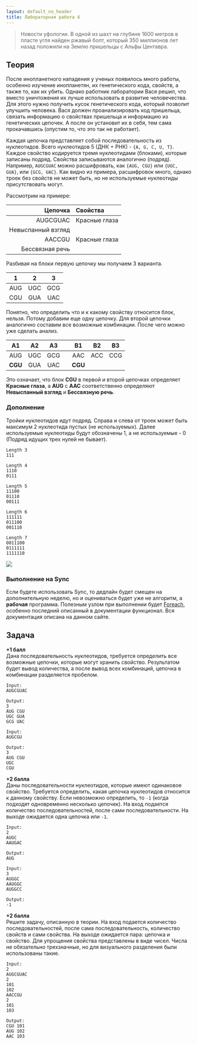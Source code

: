 ```yaml
---
layout: default_no_header
title: Лабораторная работа 4
---
```


> Новости уфологии. В одной из шахт на глубине 1600 метров в пласте угля найден ржавый болт, 
> который 350 миллионов лет назад положили на Землю пришельцы с Альфы Центавра.


## Теория

После инопланетного нападения у ученых появилось много работы, особенно изучение инопланетян, их генетического кода, свойств, 
а также то, как их убить. Однако работник лаборатории Вася решил, что вместо уничтожения их лучше использовать в развитие человечества.
Для этого нужно получить кусок генетического кода, который позволит улучшить человека. Вася должен проанализировать код пришельца,
связать информацию о свойствах пришельца и информацию из генетических цепочек. А после он установит их в себя, тем сама прокачавшись 
(опустим то, что это так не работает).

Каждая цепочка представляет собой последовательность из нуклеотидов. Всего нуклеотидов 5 (ДНК + РНК) - `{A, G, C, U, T}`. 
Каждое свойство кодируется тремя нуклеотидами (блоками), которые записаны подряд. Свойства записываются аналогично (подряд). 
Например, `AUGCGUAC` можно расшифровать, как `{AUG, CGU}` или `{UGC, GUA}`, или `{GCG, UAC}`. Как видно из примера, 
расшифровок много, однако троек без свойств не может быть, но не используемые нуклеотиды присутствовать могут.

Рассмотрим на примере:

Цепочка|Свойства
--:|:--
AUGCGUAC|Красные глаза
|Невыспанный взгляд
AACCGU|Красные глаза
|Бессвязная речь

Разбивая на блоки первую цепочку мы получаем 3 варианта.

1|2|3
:--:|:--:|:--:
AUG|UGC|GCG
CGU|GUA|UAC

Понятно, что определить что и к какому свойству относится блок, нельзя. Потому добавим еще одну цепочку.
Для второй цепочки аналогично составим все возможные комбинации. После чего можно уже сделать анализ. 

A1|A2|A3||B1|B2|B3
:--:|:--:|:--:|--|:--:|:--:|:--:
AUG|UGC|GCG||AAC|ACC|CCG
**CGU**|GUA|UAC||**CGU**||

Это означает, что блок **CGU** в первой и второй цепочках определяет **Красные глаза**, а **AUG** с **AAC** соответственно 
определяют **Невыспанный взгляд** и **Бессвязную речь**.

### Дополнение

Тройки нуклеотидов идут подряд. Справа и слева от троек может быть максимум 2 нуклеотида пустых (не используемых). 
Далее используемые нуклеотиды будут обозначены 1, а не используемые - 0 (Подряд идущих трех нулей не бывает).

```
Length 3
111

Length 4
1110
0111

Length 5
11100
01110
00111

Length 6
111111
011100
001110

Length 7
0011100
0111111
1111110
```

<img class="img-small" src="https://media1.tenor.com/images/9a638570a6e1d34fe3527a09c5e637b5/tenor.gif"/>

### Выполнение на Sync

Если будете использовать Sync, то дедлайн будет смещен на дополнительную неделю, но и оцениваться будет уже не алгоритм, 
а **рабочая** программа. Полезным узлом при выполнении будет [Foreach]({{site.baseurl}}/docs/nodes/construction/#foreach), 
особенно последний описанный в документации функционал. Вся документация описана на данном сайте.

## Задача

**+1 балл**  
Дана последовательность нуклеотидов, требуется определить все возможные цепочки, которые могут хранить свойство. Результатом будет 
вывод количества, а после вывод всех комбинаций, цепочка в комбинации разделяется пробелом.

```
Input:
AUGCGUAC

Output:
3
AUG CGU
UGC GUA
GCG UAC

Input:
AUGCGU

Output:
3
AUG CGU
UGC
CGU
```

**+2 балла**  
Даны последовательности нуклеотидов, которые имеют одинаковое свойство. Требуется определить, какая цепочка нуклеотидов
относится к данному свойству. Если невозможно определить, то `-1` (когда подходят одновременно несколько цепочек). 
На вход подается количество последовательностей, после сами последовательности. На выходе ожидается одна цепочка или `-1`.

```
Input:
2
AUGC
AAUGAС

Output:
AUG

Input:
3
AUGGС
AAUGGC
AUGGCC

Output:
-1
```

**+2 балла**  
Решите задачу, описанную в теории. На вход подается количество последовательностей, после сама последовательность, количество 
свойств и сами свойства. На выходе ожидается пара: цепочка и свойство. Для упрощения свойства представлены в виде чисел. 
Числа не обязательно трехзначные, но для визуального разделения были использованы такие.

```
Input:
2
AUGCGUAC
2
101
102
AACCGU
2
101
103

Output:
CGU 101
AUG 102
AAC 103
```

